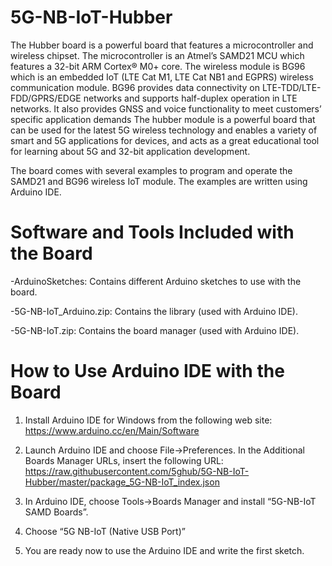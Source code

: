 # 5G-NB-IoT-Hubber

The Hubber board is a powerful board that features a microcontroller and wireless chipset. The microcontroller is an Atmel’s SAMD21 MCU which features a 32-bit ARM Cortex® M0+ core. The wireless module is BG96 which is an embedded IoT (LTE Cat M1, LTE Cat NB1 and EGPRS) wireless communication module. BG96 provides data connectivity on LTE-TDD/LTE-FDD/GPRS/EDGE networks and supports half-duplex operation in LTE networks. It also provides GNSS and voice functionality to meet customers’ specific application demands
The hubber module is a powerful board that can be used for the latest 5G wireless technology and enables a variety of smart and 5G applications for devices, and acts as a great educational tool for learning about 5G and 32-bit application development.  

The board comes with several examples to program and operate the SAMD21 and BG96 wireless IoT module. The examples are written using Arduino IDE. 

# Software and Tools Included with the Board
-ArduinoSketches: Contains different Arduino sketches to use with the board.

-5G-NB-IoT_Arduino.zip: Contains the library (used with Arduino IDE).

-5G-NB-IoT.zip: Contains the board manager (used with Arduino IDE).

# How to Use Arduino IDE with the Board

1.	Install Arduino IDE for Windows from the following web site:
https://www.arduino.cc/en/Main/Software

2.	Launch Arduino IDE and choose File->Preferences. In the Additional Boards Manager URLs, insert the following URL:
https://raw.githubusercontent.com/5ghub/5G-NB-IoT-Hubber/master/package_5G-NB-IoT_index.json

3.	In Arduino IDE, choose Tools->Boards Manager and install “5G-NB-IoT SAMD Boards”.

4.	Choose “5G NB-IoT (Native USB Port)”
 
5.	You are ready now to use the Arduino IDE and write the first sketch.
